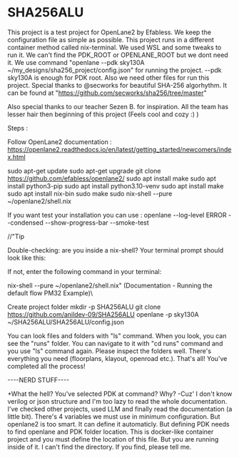 # SHA256ALU

This project is a test project for OpenLane2 by Efabless. We keep the configuration file as simple as possible. This project runs in a different container method called nix-terminal. We used WSL and some tweaks to run it. We can't find the PDK_ROOT or OPENLANE_ROOT but we dont need it. We use command "openlane --pdk sky130A ~/my_designs/sha256_project/config.json" for running the project. --pdk sky130A is enough for PDK root. Also we need other files for run this project. Special thanks to @secworks for beautiful SHA-256 algorhythm. It can be found at "https://github.com/secworks/sha256/tree/master"

Also special thanks to our teacher Sezen B. for inspiration. All the team has lesser hair then beginning of this project (Feels cool and cozy :) )

Steps :

Follow OpenLane2 documentation : https://openlane2.readthedocs.io/en/latest/getting_started/newcomers/index.html 

sudo apt-get update
sudo apt-get upgrade
git clone https://github.com/efabless/openlane2/ 
sudo apt install make
sudo apt install python3-pip
sudo apt install python3.10-venv
sudo apt install make 
sudo apt install nix-bin
sudo make
sudo nix-shell --pure ~/openlane2/shell.nix

If you want test your installation you can use : openlane --log-level ERROR --condensed --show-progress-bar --smoke-test

//"Tip

Double-checking: are you inside a nix-shell? Your terminal prompt should look like this:

If not, enter the following command in your terminal:

nix-shell --pure ~/openlane2/shell.nix" (Documentation - Running the default flow PM32 Example)\

Create project folder mkdir -p SHA256ALU git clone https://github.com/anildev-09/SHA256ALU openlane -p sky130A ~/SHA256ALU/SHA256ALU/config.json

You can look files and folders with "ls" command. When you look, you can see the "runs" folder. You can navigate to it with "cd runs" command and you use "ls" command again. Please inspect the folders well. There's everything you need (floorplans, klayout, openroad etc.). That's all! You've completed all the process!

----NERD STUFF----

+What the hell? You've selected PDK at command? Why? -Cuz' I don't know verilog or json structure and I'm too lazy to read the whole documentation. I've checked other projects, used LLM and finally read the documentation (a little bit). There's 4 variables we must use in minimum configuration. But openlane2 is too smart. It can define it automaticly. But defining PDK needs to find openlane and PDK folder location. This is docker-like container project and you must define the location of this file. But you are running inside of it. I can't find the directory. If you find, please tell me.
